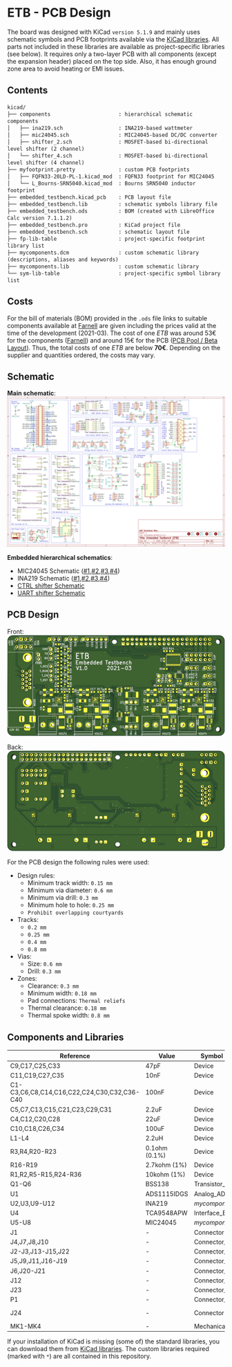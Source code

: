 # ETB - PCB Design

The board was designed with KiCad `version 5.1.9` and mainly uses schematic symbols and PCB footprints available via the [KiCad libraries](https://kicad.org/libraries/download/).
All parts not included in these libraries are available as project-specific libraries (see below).
It requires only a two-layer PCB with all components (except the expansion header) placed on the top side.
Also, it has enough ground zone area to avoid heating or EMI issues.


## Contents

```
kicad/
├── components                      : hierarchical schematic components
│   ├── ina219.sch                  : INA219-based wattmeter
│   ├── mic24045.sch                : MIC24045-based DC/DC converter
│   ├── shifter_2.sch               : MOSFET-based bi-directional level shifter (2 channel)
│   └── shifter_4.sch               : MOSFET-based bi-directional level shifter (4 channel)
├── myfootprint.pretty              : custom PCB footprints
│   ├── FQFN33-20LD-PL-1.kicad_mod  : FQFN33 footprint for MIC24045
│   └── L_Bourns-SRN5040.kicad_mod  : Bourns SRN5040 inductor footprint
├── embedded_testbench.kicad_pcb    : PCB layout file
├── embedded_testbench.lib          : schematic symbols library file
├── embedded_testbench.ods          : BOM (created with LibreOffice Calc version 7.1.1.2)
├── embedded_testbench.pro          : KiCad project file
├── embedded_testbench.sch          : schematic layout file
├── fp-lib-table                    : project-specific footprint library list
├── mycomponents.dcm                : custom schematic library (descriptions, aliases and keywords)
├── mycomponents.lib                : custom schematic library
└── sym-lib-table                   : project-specific symbol library list
```

## Costs

For the bill of materials (BOM) provided in the `.ods` file links to suitable components available at [Farnell](https://www.farnell.com/) are given including the prices valid at the time of the development (2021-03).
The cost of one *ETB* was around 53€ for the components ([Farnell](https://www.farnell.com/)) and around 15€ for the PCB ([PCB Pool / Beta Layout](https://eu.beta-layout.com/pcb/)).
Thus, the total costs of one *ETB* are below **70€**.
Depending on the supplier and quantities ordered, the costs may vary.


## Schematic

**Main schematic**:  
![Main Schematic (/media/schematic/embedded_testbench-main.svg)](../media/schematic/embedded_testbench-main.svg)

**Embedded hierarchical schematics**:  
* MIC24045 Schematic ([#1](../media/schematic/embedded_testbench-mic1.svg),[#2](../media/schematic/embedded_testbench-mic2.svg),[#3](../media/schematic/embedded_testbench-mic3.svg),[#4](../media/schematic/embedded_testbench-mic4.svg))  
* INA219 Schematic ([#1](../media/schematic/embedded_testbench-ina1.svg),[#2](../media/schematic/embedded_testbench-ina2.svg),[#3](../media/schematic/embedded_testbench-ina3.svg),[#4](../media/schematic/embedded_testbench-ina4.svg))  
* [CTRL shifter Schematic](../media/schematic/embedded_testbench-shifter_ctrl.svg)  
* [UART shifter Schematic](../media/schematic/embedded_testbench-shifter_uart.svg)  


## PCB Design

Front:  
![PCB front (/media/pcb/embedded_testbench-front.png)](../media/pcb/embedded_testbench-front.png)

Back:  
![PCB back (/media/pcb/embedded_testbench-back.png)](../media/pcb/embedded_testbench-back.png)

For the PCB design the following rules were used:
* Design rules:
    * Minimum track width: `0.15 mm`
    * Minimum via diameter: `0.6 mm`
    * Minimum via drill: `0.3 mm`
    * Minimum hole to hole: `0.25 mm`
    * `Prohibit overlapping courtyards`
* Tracks:
    * `0.2 mm`
    * `0.25 mm`
    * `0.4 mm`
    * `0.8 mm`
* Vias:
    * Size: `0.6 mm`
    * Drill: `0.3 mm`
* Zones:
    * Clearance: `0.3 mm`
    * Minimum width: `0.18 mm`
    * Pad connections: `Thermal reliefs`
    * Thermal clearance: `0.18 mm`
    * Thermal spoke width: `0.8 mm`


## Components and Libraries

| Reference | Value | Symbol Library | Symbol | Footprint Library | Footprint |
|-----------|-------|----------------|--------|-------------------|-----------|
| C9,C17,C25,C33 | 47pF | Device | C | Capacitor_SMD | C_0603_1608Metric |
| C11,C19,C27,C35 | 10nF | Device | C | Capacitor_SMD | C_0603_1608Metric |
| C1-C3,C6,C8,C14,C16,C22,C24,C30,C32,C36-C40 | 100nF | Device | C | Capacitor_SMD | C_0603_1608Metric |
| C5,C7,C13,C15,C21,C23,C29,C31 | 2.2uF | Device | C | Capacitor_SMD | C_1206_3216Metric |
| C4,C12,C20,C28 | 22uF | Device | C | Capacitor_SMD | C_1206_3216Metric |
| C10,C18,C26,C34 | 100uF | Device | CP1 | Capacitor_Tantalum_SMD | CP_EIA-7343-31_Kemet-D |
| L1-L4 | 2.2uH | Device | L | *myfootprint*`*` | L_Bourns-SRN5040 |
| R3,R4,R20-R23 | 0.1ohm (0.1%) | Device | R | Resistor_SMD | R_2512_6332Metric |
| R16-R19 | 2.7kohm (1%) | Device | R | Resistor_SMD | R_0603_1608Metric |
| R1,R2,R5-R15,R24-R36 | 10kohm (1%) | Device | R | Resistor_SMD | R_0603_1608Metric |
| Q1-Q6 | BSS138 | Transistor_FET | BSS138 | Package_TO_SOT_SMD | SOT-23 |
| U1 | ADS1115IDGS | Analog_ADC | DS1115IDGS | Package_SO | TSSOP-10_3x3mm_P0.5mm |
| U2,U3,U9-U12 | INA219 | *mycomponents*`*` | INA219 | Package_TO_SOT_SMD | SOT-23-8 |
| U4 | TCA9548APW | Interface_Expansion | TCA9548APWR | Package_SO | TSSOP-24_4.4x7.8mm_P0.65mm |
| U5-U8 | MIC24045 | *mycomponents*`*` | MIC24045 | *myfootprint*`*` | FQFN33-20LD-PL-1 |
| J1 | - | Connector | Barrel_Jack_Switch | Connector_BarrelJack | BarrelJack_Horizontal |
| J4,J7,J8,J10 | - | Connector_Generic | Conn_01x02 | TerminalBlock_Philmore | TerminalBlock_Philmore_TB132_1x02_P5.00mm_Horizontal |
| J2-J3,J13-J15,J22 | - | Connector_Generic | Conn_01x02 | Connector_PinHeader_2.54mm | PinHeader_1x02_P2.54mm_Vertical |
| J5,J9,J11,J16-J19 | - | Connector_Generic | Conn_01x03 | Connector_PinHeader_2.54mm | PinHeader_1x03_P2.54mm_Vertical |
| J6,J20-J21 | - | Connector_Generic | Conn_01x04 | Connector_PinHeader_2.54mm | PinHeader_1x04_P2.54mm_Vertical |
| J12 | - | Connector_Generic | Conn_01x06 | Connector_PinHeader_2.54mm | PinHeader_1x06_P2.54mm_Vertical |
| J23 | - | Connector_Generic | Conn_02x06_Counter_Clockwise | Connector_PinHeader_2.54mm | PinHeader_2x06_P2.54mm_Vertical |
| P1 | - | Connector_Generic | Conn_02x20_Odd_Even | Connector_PinHeader_2.54mm | PinHeader_2x20_P2.54mm_Vertical |
| J24 | - | Connector | DB15_Female_HighDensity_MountingHoles | Connector_Dsub | DSUB-15-HD_Female_Horizontal_P2.29x1.98mm_EdgePinOffset8.35mm_Housed_MountingHolesOffset10.89mm |
| MK1-MK4 | - | Mechanical | MountingHole | MountingHole | MountingHole_2.7mm_M2.5 |


If your installation of KiCad is missing (some of) the standard libraries, you can download them from [KiCad libraries](https://kicad.org/libraries/download/).
The custom libraries required (marked with `*`) are all contained in this repository.
